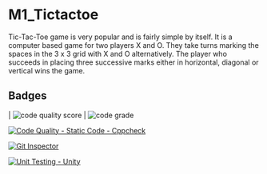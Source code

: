 # M1_Tictactoe
Tic-Tac-Toe game is very popular and is fairly simple by itself. It is a computer based game for two players X and O. They take turns marking the spaces in the 3 x 3 grid with X and O alternatively. The player who succeeds in placing three successive marks either in horizontal, diagonal or vertical wins the game.
## Badges
| ![code quality score](https://api.codiga.io/project/29985/score/svg) | ![code grade](https://api.codiga.io/project/32248/status/svg)

[![Code Quality - Static Code - Cppcheck](https://github.com/vishalpathania/M1_Tictactoe/actions/workflows/cppcheck.yml/badge.svg)](https://github.com/vishalpathania/M1_Tictactoe/actions/workflows/cppcheck.yml)

[![Git Inspector](https://github.com/vishalpathania/M1_Tictactoe/actions/workflows/Git_inspector.yml/badge.svg)](https://github.com/vishalpathania/M1_Tictactoe/actions/workflows/Git_inspector.yml)

[![Unit Testing - Unity](https://github.com/vishalpathania/M1_Tictactoe/actions/workflows/unity.yml/badge.svg)](https://github.com/vishalpathania/M1_Tictactoe/actions/workflows/unity.yml)
